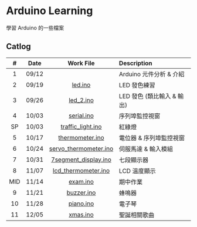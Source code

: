 # Arduino Learning

學習 Arduino 的一些檔案

## Catlog

|  #  | Date  |                      Work File                       | Description                |
| :-: | :---: | :--------------------------------------------------: | :------------------------- |
|  1  | 09/12 |                                                      | Arduino 元件分析 & 介紹    |
|  2  | 09/19 |               [led.ino](/0919/led.ino)               | LED 發色練習               |
|  3  | 09/26 |             [led_2.ino](/0926/led_2.ino)             | LED 發色 (類比輸入 & 輸出) |
|  4  | 10/03 |            [serial.ino](/1003/serial.ino)            | 序列埠監控視窗             |
| SP  | 10/03 |     [traffic_light.ino](/1003/traffic_light.ino)     | 紅綠燈                     |
|  5  | 10/17 |       [thermometer.ino](/1017/thermometer.ino)       | 電位器 & 序列埠監控視窗    |
|  6  | 10/24 | [servo_thermometer.ino](/1024/servo_thermometer.ino) | 伺服馬達 & 輸入模組        |
|  7  | 10/31 |  [7segment_display.ino](/1031/7segment_display.ino)  | 七段顯示器                 |
|  8  | 11/07 |   [lcd_thermometer.ino](/1107/lcd_thermometer.ino)   | LCD 溫度顯示               |
| MID | 11/14 |              [exam.ino](/1114/exam.ino)              | 期中作業                   |
|  9  | 11/21 |            [buzzer.ino](/1121/buzzer.ino)            | 蜂鳴器                     |
| 10  | 11/28 |             [piano.ino](/1128/piano.ino)             | 電子琴                     |
| 11  | 12/05 |              [xmas.ino](/1205/xmas.ino)              | 聖誕相關歌曲               |

